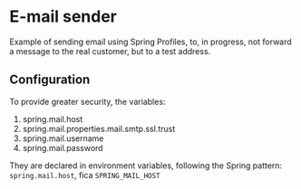 # E-mail sender

Example of sending email using Spring Profiles, to, in progress, not forward a message to the real customer, but to a test address.

## Configuration

To provide greater security, the variables:

1. spring.mail.host
2. spring.mail.properties.mail.smtp.ssl.trust
3. spring.mail.username
4. spring.mail.password

They are declared in environment variables, following the Spring pattern: `spring.mail.host`, fica `SPRING_MAIL_HOST`


